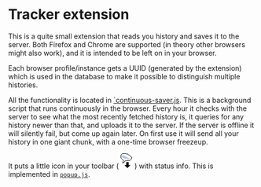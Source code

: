 # Tracker extension

This is a quite small extension that reads you history and saves it to the server. Both Firefox and Chrome are supported (in theory other browsers might also work), and it is intended to be left on in your browser.

Each browser profile/instance gets a UUID (generated by the extension) which is used in the database to make it possible to distinguish multiple histories.

All the functionality is located in [`continuous-saver.js](./continuous-saver.js). This is a background script that runs continuously in the browser. Every hour it checks with the server to see what the most recently fetched history is, it queries for any history newer than that, and uploads it to the server. If the server is offline it will silently fail, but come up again later. On first use it will send all your history in one giant chunk, with a one-time browser freezeup.

It puts a little icon in your toolbar (![icon](./icon.png)) with status info. This is implemented in [`popup.js`](./popup.js).
